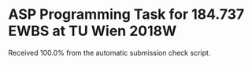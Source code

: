 # ASP Programming Task for 184.737 EWBS at TU Wien 2018W

Received 100.0% from the automatic submission check script.
